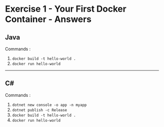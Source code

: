 # Exercise 1 - Your First Docker Container - Answers

## Java

Commands :

1. `docker build -t hello-world .`
2. `docker run hello-world`

---

## C#

Commands :

1. `dotnet new console -o app -n myapp`
2. `dotnet publish -c Release`
3. `docker build -t hello-world .`
4. `docker run hello-world`
